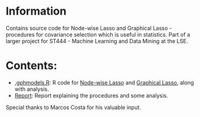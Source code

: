 # Information
Contains source code for Node-wise Lasso and Graphical Lasso - procedures for covariance selection which is useful in statistics. Part of a larger project for ST444 - Machine Learning and Data Mining at the LSE. 

# Contents:
  - [.gphmodels.R](./gphmodels.R): R code for [Node-wise Lasso](https://projecteuclid.org/journals/annals-of-statistics/volume-34/issue-3/High-dimensional-graphs-and-variable-selection-with-the-Lasso/10.1214/009053606000000281.full) and [Graphical Lasso](https://pubmed.ncbi.nlm.nih.gov/18079126/), along with analysis. 
  - [Report](./Report.pdf): Report explaining the procedures and some analysis. 

Special thanks to Marcos Costa for his valuable input.
